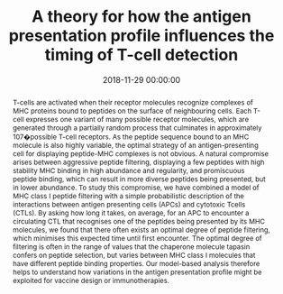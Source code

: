 ---
title: "A theory for how the antigen presentation profile influences the timing of T-cell detection"
subtitle: ""
summary: ""
authors: 
- Carignano A
- Dalchau N


tags: []
categories: [Immunology]
date: 2018-11-29 00:00:00
publishDate: 2018-11-29 00:00:00
featured: false
draft: false
publication: 'bioRxiv'
publication_types: ["3"]

url_preprint: 'https://www.biorxiv.org/content/10.1101/480301v2'
abstract: T-cells are activated when their receptor molecules recognize complexes of MHC proteins bound to peptides on the surface of neighbouring cells. Each T-cell expresses one variant of many possible receptor molecules, which are generated through a partially random process that culminates in approximately 107�possible T-cell receptors. As the peptide sequence bound to an MHC molecule is also highly variable, the optimal strategy of an antigen-presenting cell for displaying peptide-MHC complexes is not obvious. A natural compromise arises between aggressive peptide filtering, displaying a few peptides with high stability MHC binding in high abundance and regularity, and promiscuous peptide binding, which can result in more diverse peptides being presented, but in lower abundance. To study this compromise, we have combined a model of MHC class I peptide filtering with a simple probabilistic description of the interactions between antigen presenting cells (APCs) and cytotoxic Tcells (CTLs). By asking how long it takes, on average, for an APC to encounter a circulating CTL that recognises one of the peptides being presented by its MHC molecules, we found that there often exists an optimal degree of peptide filtering, which minimises this expected time until first encounter. The optimal degree of filtering is often in the range of values that the chaperone molecule tapasin confers on peptide selection, but varies between MHC class I molecules that have different peptide binding properties. Our model-based analysis therefore helps to understand how variations in the antigen presentation profile might be exploited for vaccine design or immunotherapies.

projects: []
---